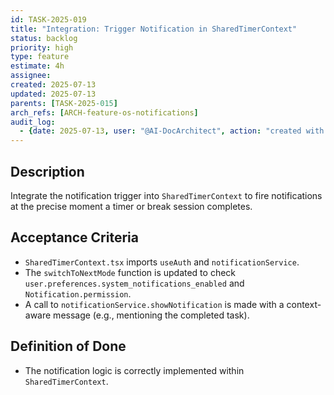 ```yaml
---
id: TASK-2025-019
title: "Integration: Trigger Notification in SharedTimerContext"
status: backlog
priority: high
type: feature
estimate: 4h
assignee:
created: 2025-07-13
updated: 2025-07-13
parents: [TASK-2025-015]
arch_refs: [ARCH-feature-os-notifications]
audit_log:
  - {date: 2025-07-13, user: "@AI-DocArchitect", action: "created with status backlog"}
---
```

## Description
Integrate the notification trigger into `SharedTimerContext` to fire notifications at the precise moment a timer or break session completes.

## Acceptance Criteria
- `SharedTimerContext.tsx` imports `useAuth` and `notificationService`.
- The `switchToNextMode` function is updated to check `user.preferences.system_notifications_enabled` and `Notification.permission`.
- A call to `notificationService.showNotification` is made with a context-aware message (e.g., mentioning the completed task).

## Definition of Done
- The notification logic is correctly implemented within `SharedTimerContext`.
